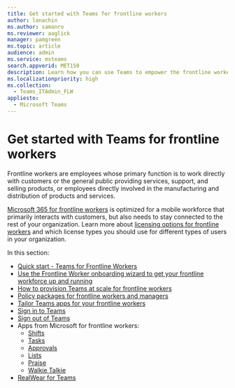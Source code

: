 ```yaml
---
title: Get started with Teams for frontline workers
author: lanachin
ms.author: samanro
ms.reviewer: aaglick
manager: pamgreen
ms.topic: article
audience: admin
ms.service: msteams
search.appverid: MET150
description: Learn how you can use Teams to empower the frontline workers in your organization.
ms.localizationpriority: high
ms.collection: 
  - Teams_ITAdmin_FLW
appliesto: 
  - Microsoft Teams
---
```


# Get started with Teams for frontline workers

Frontline workers are employees whose primary function is to work directly with customers or the general public providing services, support, and selling products, or employees directly involved in the manufacturing and distribution of products and services.

[Microsoft 365 for frontline workers](https://www.microsoft.com/microsoft-365/enterprise/frontline) is optimized for a mobile workforce that primarily interacts with customers, but also needs to stay connected to the rest of your organization. Learn more about [licensing options for frontline workers](/microsoft-365/frontline/flw-licensing-options?bc=%2fmicrosoftteams%2fbreadcrumb%2ftoc.json&toc=%2fmicrosoftteams%2ftoc.json) and which license types you should use for different types of users in your organization.

In this section:

- [Quick start - Teams for Frontline Workers](/microsoft-365/frontline/flw-quickstart?bc=%2fmicrosoftteams%2fbreadcrumb%2ftoc.json&toc=%2fmicrosoftteams%2ftoc.json)
- [Use the Frontline Worker onboarding wizard to get your frontline workforce up and running](/microsoft-365/frontline/flw-onboarding-wizard?bc=%2fmicrosoftteams%2fbreadcrumb%2ftoc.json&toc=%2fmicrosoftteams%2ftoc.json)
- [How to provision Teams at scale for frontline workers](/microsoft-365/frontline/flw-scripted-deployment?bc=%2fmicrosoftteams%2fbreadcrumb%2ftoc.json&toc=%2fmicrosoftteams%2ftoc.json)
- [Policy packages for frontline workers and managers](manage-policy-packages.md)
- [Tailor Teams apps for your frontline workers](/microsoft-365/frontline/pin-teams-apps-based-on-license?bc=%2fmicrosoftteams%2fbreadcrumb%2ftoc.json&toc=%2fmicrosoftteams%2ftoc.json)
- [Sign in to Teams](sign-in-teams.md)
- [Sign out of Teams](sign-out-of-teams.md)
- Apps from Microsoft for frontline workers:
  - [Shifts](/microsoft-365/frontline/shifts-for-teams-landing-page?bc=%2fmicrosoftteams%2fbreadcrumb%2ftoc.json&toc=%2fmicrosoftteams%2ftoc.json)
  - [Tasks](manage-tasks-app.md)
  - [Approvals](approval-admin.md)
  - [Lists](manage-lists-app.md)
  - [Praise](manage-praise-app.md)
  - [Walkie Talkie](walkie-talkie.md)
- [RealWear for Teams](flw-realwear.md)
